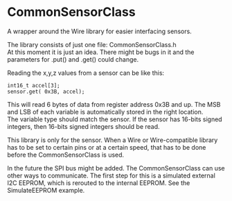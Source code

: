 # CommonSensorClass
A wrapper around the Wire library for easier interfacing sensors.


The library consists of just one file: CommonSensorClass.h  
At this moment it is just an idea. There might be bugs in it and the parameters for .put() and .get() could change.

Reading the x,y,z values from a sensor can be like this:
```
int16_t accel[3];
sensor.get( 0x3B, accel);
```
This will read 6 bytes of data from register address 0x3B and up. The MSB and LSB of each variable is automatically stored in the right location.  
The variable type should match the sensor. If the sensor has 16-bits signed integers, then 16-bits signed integers should be read.

This library is only for the sensor. When a Wire or Wire-compatible library has to be set to certain pins or at a certain speed, that has to be done before the CommonSensorClass is used.

In the future the SPI bus might be added. The CommonSensorClass can use other ways to communicate. The first step for this is a simulated external I2C EEPROM, which is rerouted to the internal EEPROM. See the SimulateEEPROM example.
